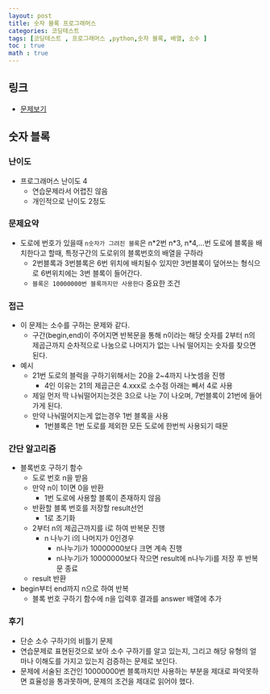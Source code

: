 ```yaml
---
layout: post
title: 숫자 블록 프로그래머스
categories: 코딩테스트
tags: [코딩테스트 , 프로그래머스 ,python,숫자 블록, 배열, 소수 ]
toc : true
math : true
---
```


## 링크
- [문제보기](https://programmers.co.kr/learn/courses/30/lessons/12923)

## 숫자 블록

### 난이도
- 프로그래머스 난이도 4
  - 연습문제라서 어렵진 않음
  - 개인적으로 난이도 2정도

### 문제요약
- 도로에 번호가 있을때 `n숫자가 그려진 블록`은 n\*2번 n\*3, n\*4,...번 도로에 블록을 배치한다고 할때, 특정구간의 도로위의 블록번호의 배열을 구하라
  - 2번블록과 3번블록은 6번 위치에 배치될수 있지만 3번블록이 덮어쓰는 형식으로 6번위치에는 3번 블록이 들어간다.
  - `블록은 10000000번 블록까지만 사용한다` 중요한 조건

### 접근
- 이 문제는 소수를 구하는 문제와 같다.
  - 구간(begin,end)이 주어지면 반복문을 통해 n이라는 해당 숫자를 2부터 n의 제곱근까지 순차적으로 나눔으로 나머지가 없는 나눠 떨어지는 숫자를 찾으면 된다.
- 예시
  - 21번 도로의 블럭을 구하기위해서는 20을 2~4까지 나눗셈을 진행
    - 4인 이유는 21의 제곱근은 4.xxx로 소수점 아래는 빼서 4로 사용
  - 제일 먼저 딱 나눠떨어지는것은 3으로 나눈 7이 나오며, 7번블록이 21번에 들어가게 된다. 
  - 만약 나눠떨어지는게 없는경우 1번 블록을 사용
    - 1번블록은 1번 도로를 제외한 모든 도로에 한번씩 사용되기 때문

### 간단 알고리즘
- 블록번호 구하기 함수
  - 도로 번호 n을 받음
  - 만약 n이 1이면 0을 반환
    - 1번 도로에 사용할 블록이 존재하지 않음
  - 반환할 블록 번호를 저장할 result선언
    - 1로 초기화
  - 2부터 n의 제곱근까지를 i로 하여 반복문 진행
    - n 나누기 i의 나머지가 0인경우
      - n나누기i가 10000000보다 크면 계속 진행
      - n나누기i가 10000000보다 작으면 result에 n나누기i를 저장 후 반복문 종료
  - result 반환
- begin부터 end까지 n으로 하여 반복
  - 블록 번호 구하기 함수에 n을 입력후 결과를 answer 배열에 추가

### 후기
- 단순 소수 구하기의 비틀기 문제
- 연습문제로 표현된것으로 보아 소수 구하기를 알고 있는지, 그리고 해당 유형의 얼마나 이해도를 가지고 있는지 검증하는 문제로 보인다.
- 문제에 서술된 조건인 10000000번 블록까지만 사용하는 부분을 제대로 파악못하면 효율성을 통과못하며, 문제의 조건을 제대로 읽어야 했다.